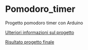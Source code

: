 # Pomodoro_timer
Progetto pomodoro timer con Arduino

[Ulteriori informazioni sul progetto](https://nicofiorini98.github.io/posts/03_pomodoro_timer/)

[Risultato progetto finale](https://www.youtube.com/watch?v=P7QSWMfIgHM)

